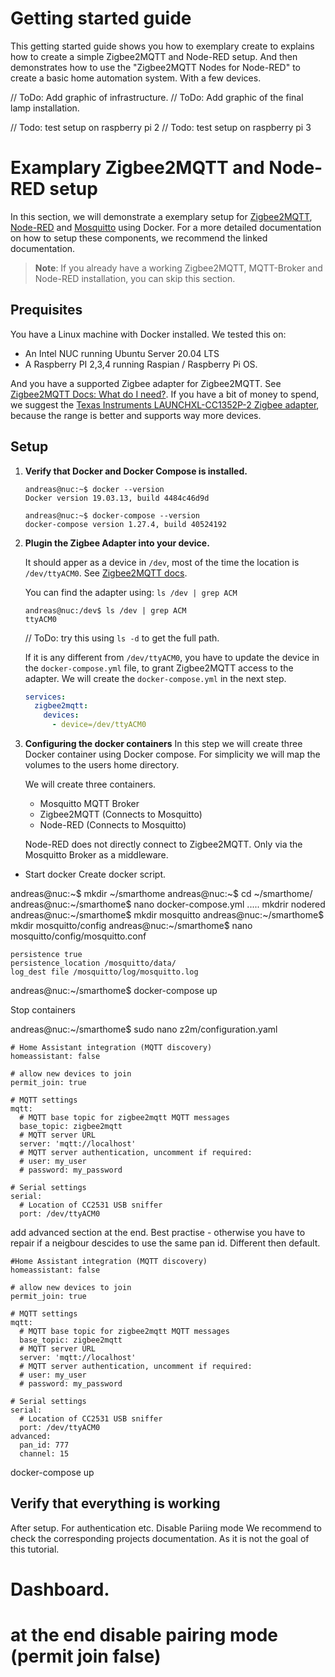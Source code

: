 # Getting started guide

This getting started guide shows you how to exemplary create to explains how to create a simple Zigbee2MQTT and Node-RED setup.
And then demonstrates how to use the "Zigbee2MQTT Nodes for Node-RED" to create a basic home automation system. With a few devices.

// ToDo: Add graphic of infrastructure.
// ToDo: Add graphic of the final lamp installation.

// Todo: test setup on raspberry pi 2
// Todo: test setup on raspberry pi 3




# Examplary Zigbee2MQTT and Node-RED setup

In this section, we will demonstrate a exemplary setup for [Zigbee2MQTT](https://www.zigbee2mqtt.io/), [Node-RED](https://nodered.org/docs/getting-started/) and [Mosquitto](https://mosquitto.org/man/mosquitto-8.html) using Docker. For a more detailed documentation on how to setup these components, we recommend the linked documentation.

> **Note**: If you already have a working Zigbee2MQTT, MQTT-Broker and Node-RED installation, you can skip this section.


## Prequisites
You have a Linux machine with Docker installed.
We tested this on:
- An Intel NUC running Ubuntu Server 20.04 LTS
- A Raspberry PI 2,3,4 running Raspian / Raspberry Pi OS.

And you have a supported Zigbee adapter for Zigbee2MQTT.
See [Zigbee2MQTT Docs: What do I need?](https://www.zigbee2mqtt.io/getting_started/what_do_i_need.html). If you have a bit of money to spend, we suggest the [Texas Instruments LAUNCHXL-CC1352P-2 Zigbee adapter](https://www.zigbee2mqtt.io/information/supported_adapters.html#texas-instruments-launchxl-cc1352p-2), because the range is better and supports way more devices.

## Setup

1. **Verify that Docker and Docker Compose is installed.**
    ``` console
    andreas@nuc:~$ docker --version
    Docker version 19.03.13, build 4484c46d9d

    andreas@nuc:~$ docker-compose --version
    docker-compose version 1.27.4, build 40524192
    ```

2. **Plugin the Zigbee Adapter into your device.**
    
    It should apper as a device in `/dev`, most of the time the location is `/dev/ttyACM0`. See [Zigbee2MQTT docs](https://www.zigbee2mqtt.io/getting_started/running_zigbee2mqtt.html#1-determine-location-of-cc2531-usb-sniffer-and-checking-user-permissions).

    You can find the adapter using: `ls /dev | grep ACM` 
    ```
    andreas@nuc:/dev$ ls /dev | grep ACM
    ttyACM0
    ```
    // ToDo: try this using `ls -d` to get the full path.

    If it is any different from `/dev/ttyACM0`, you have to update the device in the `docker-compose.yml` file, to grant Zigbee2MQTT access to the adapter. We will create the `docker-compose.yml` in the next step.
    ``` yml
    services:
      zigbee2mqtt:
        devices:
          - device=/dev/ttyACM0
    ```

3. **Configuring the docker containers**
    In this step we will create three Docker container using Docker compose.
    For simplicity we will map the volumes to the users home directory.

    We will create three containers.
    - Mosquitto MQTT Broker
    - Zigbee2MQTT (Connects to Mosquitto)
    - Node-RED (Connects to Mosquitto)

    Node-RED does not directly connect to Zigbee2MQTT. Only via the Mosquitto Broker as a middleware.

- Start docker
Create docker script.

andreas@nuc:~$ mkdir ~/smarthome
andreas@nuc:~$ cd ~/smarthome/
andreas@nuc:~/smarthome$ nano docker-compose.yml
.....
                         mkdrir nodered
andreas@nuc:~/smarthome$ mkdir mosquitto
andreas@nuc:~/smarthome$ mkdir mosquitto/config
andreas@nuc:~/smarthome$ nano mosquitto/config/mosquitto.conf
```
persistence true
persistence_location /mosquitto/data/
log_dest file /mosquitto/log/mosquitto.log
```



andreas@nuc:~/smarthome$ docker-compose up


Stop containers

andreas@nuc:~/smarthome$ sudo nano z2m/configuration.yaml
```
# Home Assistant integration (MQTT discovery)
homeassistant: false

# allow new devices to join
permit_join: true

# MQTT settings
mqtt:
  # MQTT base topic for zigbee2mqtt MQTT messages
  base_topic: zigbee2mqtt
  # MQTT server URL
  server: 'mqtt://localhost'
  # MQTT server authentication, uncomment if required:
  # user: my_user
  # password: my_password

# Serial settings
serial:
  # Location of CC2531 USB sniffer
  port: /dev/ttyACM0
```

add advanced section at the end.
Best practise - otherwise you have to repair if a neigbour descides to use the same pan id.
Different then default.

```
#Home Assistant integration (MQTT discovery)
homeassistant: false

# allow new devices to join
permit_join: true

# MQTT settings
mqtt:
  # MQTT base topic for zigbee2mqtt MQTT messages
  base_topic: zigbee2mqtt
  # MQTT server URL
  server: 'mqtt://localhost'
  # MQTT server authentication, uncomment if required:
  # user: my_user
  # password: my_password

# Serial settings
serial:
  # Location of CC2531 USB sniffer
  port: /dev/ttyACM0
advanced:
  pan_id: 777
  channel: 15
```

docker-compose up


## Verify that everything is working

After setup.
For authentication etc.
Disable Pariing mode
We recommend to check the corresponding projects documentation.
As it is not the goal of this tutorial.


# Dashboard.



# at the end disable pairing mode (permit join false)